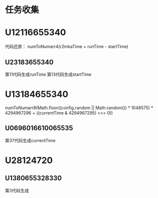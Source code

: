 # 任务收集

# U12116655340

代码还原： numToNumarr4(r2mkaTime + runTime - startTime)

## U23183655340

第11代码生成runTime
第13代码生成startTime

# U13184655340

numToNumarr8(Math.floor((config.random || Math.random()) * 1048575) * 4294967296 + ((currentTime & 4294967295) >>> 0))

## U0696016610065535

第37代码生成currentTime

# U28124720

## U1380655328330

第3代码生成
